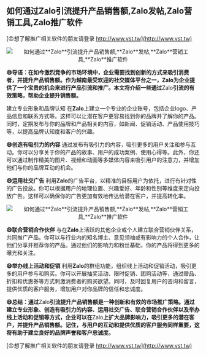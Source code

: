 ## **如何通过**Zalo**引流提升产品销售额,**Zalo**发帖,**Zalo**营销工具,**Zalo**推广软件**

[😍想了解推广相关软件的朋友请登录 http://www.vst.tw](http://www.vst.tw)

 <center><img src="https://vst.tw/MP4/tuiguang/png/5.png" alt="如何通过**Zalo**引流提升产品销售额,**Zalo**发帖,**Zalo**营销工具,**Zalo**推广软件"></center>

**😄导语：在如今激烈竞争的市场环境中，企业需要找到创新的方式来吸引消费者，并提升产品销售额。作为越南最受欢迎的社交媒体平台之一，**Zalo**为企业提供了一个宝贵的机会来进行产品引流和推广。本文将介绍一些通过**Zalo**引流的有效策略，帮助企业提升销售额。**

建立专业形象和品牌认知
在**Zalo**上建立一个专业的企业账号，包括企业logo、产品信息和联系方式等。这样可以让潜在客户更容易找到你的品牌并了解你的产品。同时，定期发布与你的品牌和产品相关的内容，如新闻、促销活动、产品使用技巧等，以提高品牌认知度和客户的兴趣。

**😄创造有吸引力的内容**
通过发布有吸引力的内容，吸引更多的用户关注和参与互动。你可以分享关于你的产品的故事、用户的成功案例、使用心得等。此外，你还可以通过制作精美的图片、视频和动画等多媒体内容来吸引用户的注意力，并增加他们与你的品牌互动的机会。

**😄运用社交广告**
利用**Zalo**的广告平台，以精准的目标用户为依托，进行有针对性的广告投放。你可以根据用户的地理位置、兴趣爱好、年龄和性别等维度来定向投放广告。这样可以确保你的广告更加有效地传达给潜在客户，并提高转化率。

 <center><img src="https://vst.tw/MP4/tuiguang/png/1.png" alt="如何通过**Zalo**引流提升产品销售额,**Zalo**发帖,**Zalo**营销工具,**Zalo**推广软件"></center>

**😄联合营销合作伙伴**
与在**Zalo**上活跃的其他企业或个人建立联合营销伙伴关系，共同推广产品。你可以与行业内的知名博主、意见领袖或有影响力的个人合作，让他们分享并推荐你的产品。通过他们的影响力和粉丝基础，你的产品将得到更多的曝光和关注。

**😄举办线上活动和促销**
利用**Zalo**的群组功能，组织线上活动和促销活动，吸引更多的用户参与和购买。你可以开展抽奖活动、限时促销、团购活动等，通过赠品、折扣和优惠券等方式刺激消费者的购买欲望。同时，及时回复用户的咨询和留言，提供优质的客户服务，增加用户对你品牌的信任和忠诚度。

**😄总结：通过**Zalo**引流提升产品销售额是一种创新和有效的市场推广策略。通过建立专业形象、创造有吸引力的内容、运用社交广告、联合营销合作伙伴以及举办线上活动和促销等方式，企业可以在**Zalo**上扩大品牌影响力，吸引更多的潜在客户，并提升产品销售额。记住，与用户的互动和提供优质的客户服务同样重要，这将有助于建立良好的品牌声誉和客户忠诚度。**

[😍想了解推广相关软件的朋友请登录 http://www.vst.tw](http://www.vst.tw)



